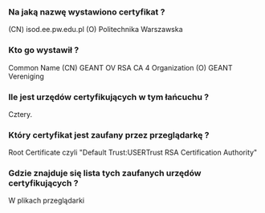 ### Na jaką nazwę wystawiono certyfikat ?
(CN) isod.ee.pw.edu.pl
(O) Politechnika Warszawska
### Kto go wystawił ?
Common Name (CN)	GEANT OV RSA CA 4
Organization (O)	GEANT Vereniging
### Ile jest urzędów certyfikujących w tym łańcuchu ?
Cztery.
### Który certyfikat jest zaufany przez przeglądarkę ?
Root Certificate czyli "Default Trust:USERTrust RSA Certification Authority"
### Gdzie znajduje się lista tych zaufanych urzędów certyfikujących ?
W plikach przeglądarki
